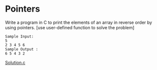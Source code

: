 # Pointers
Write a program in C to print the elements of an array in reverse order by using pointers. [use user-defined function to solve the problem]

```
Sample Input:
5
2 3 4 5 6
Sample Output :
6 5 4 3 2
```
[Solution.c](solution.c)
